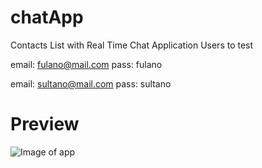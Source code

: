 # chatApp
Contacts List with Real Time Chat Application
Users to test

email:
fulano@mail.com
pass:
fulano

email:
sultano@mail.com
pass:
sultano

# Preview
![Image of app](https://pbs.twimg.com/media/EjGQ8QuXcAEvPhL?format=jpg&name=large)
